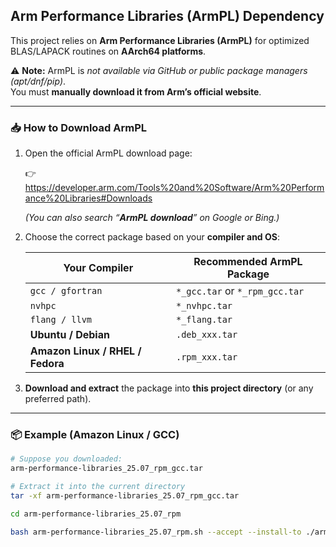## Arm Performance Libraries (ArmPL) Dependency

This project relies on **Arm Performance Libraries (ArmPL)** for optimized BLAS/LAPACK routines on **AArch64 platforms**.

⚠️ **Note:** ArmPL is *not available via GitHub or public package managers (apt/dnf/pip)*.  
You must **manually download it from Arm’s official website**.

---

### 📥 How to Download ArmPL

1. Open the official ArmPL download page:

   👉 https://developer.arm.com/Tools%20and%20Software/Arm%20Performance%20Libraries#Downloads

   *(You can also search “**ArmPL download**” on Google or Bing.)*

2. Choose the correct package based on your **compiler and OS**:

   | Your Compiler | Recommended ArmPL Package |
   |---------------|--------------------------|
   | `gcc / gfortran` | `*_gcc.tar` or `*_rpm_gcc.tar` |
   | `nvhpc` | `*_nvhpc.tar` |
   | `flang / llvm` | `*_flang.tar` |
   | **Ubuntu / Debian** | `.deb_xxx.tar` |
   | **Amazon Linux / RHEL / Fedora** | `.rpm_xxx.tar` |

3. **Download and extract** the package into **this project directory** (or any preferred path).

---

### 📦 Example (Amazon Linux / GCC)

```bash
# Suppose you downloaded:
arm-performance-libraries_25.07_rpm_gcc.tar

# Extract it into the current directory
tar -xf arm-performance-libraries_25.07_rpm_gcc.tar

cd arm-performance-libraries_25.07_rpm

bash arm-performance-libraries_25.07_rpm.sh --accept --install-to ./armpl_local
